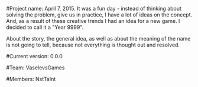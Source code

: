 #Project name:
April 7, 2015.
It was a fun day - instead of thinking about solving the problem, give us in practice, I have a lot of ideas on the concept. And, as a result of these creative trends I had an idea for a new game. I decided to call it a "Year 9999".

About the story, the general idea, as well as about the meaning of the name is not going to tell, because not everything is thought out and resolved.

#Current version:
0.0.0

#Team:
VaselevsGames

#Members:
NstTaInt

